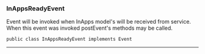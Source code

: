 ### InAppsReadyEvent <a name="InAppsReadyEvent"></a>
Event will be invoked when InApps model's will be received from service.
 When this event was invoked postEvent's methods may be called.
```
public class InAppsReadyEvent implements Event
```
---
